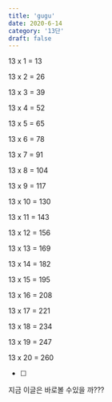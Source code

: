 ```yaml
---
title: 'gugu'
date: 2020-6-14
category: '13단'
draft: false
---
```


13 x  1 =  13

13 x  2 =  26

13 x  3 =  39

13 x  4 =  52

13 x  5 =  65

13 x  6 =  78

13 x  7 =  91

13 x  8 = 104

13 x  9 = 117

13 x 10 = 130

13 x 11 = 143

13 x 12 = 156

13 x 13 = 169

13 x 14 = 182

13 x 15 = 195

13 x 16 = 208

13 x 17 = 221

13 x 18 = 234

13 x 19 = 247

13 x 20 = 260

 - [ ] 

지금 이글은 바로볼 수있을 까???

> 

<!--stackedit_data:
eyJoaXN0b3J5IjpbMTQ3Mzk5MzczXX0=
-->